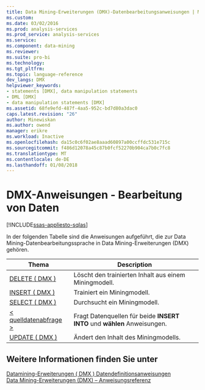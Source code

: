 ```yaml
---
title: Data Mining-Erweiterungen (DMX)-Datenbearbeitungsanweisungen | Microsoft Docs
ms.custom: 
ms.date: 03/02/2016
ms.prod: analysis-services
ms.prod_service: analysis-services
ms.service: 
ms.component: data-mining
ms.reviewer: 
ms.suite: pro-bi
ms.technology: 
ms.tgt_pltfrm: 
ms.topic: language-reference
dev_langs: DMX
helpviewer_keywords:
- statements [DMX], data manipulation statements
- DML [DMX]
- data manipulation statements [DMX]
ms.assetid: 68fe9efd-487f-4aa5-952c-bd7d80a3dac0
caps.latest.revision: "26"
author: Minewiskan
ms.author: owend
manager: erikre
ms.workload: Inactive
ms.openlocfilehash: da15c0c6f02ae8aaad60897a00ccffdc531e715c
ms.sourcegitcommit: f486d12078a45c87b0fcf52270b904ca7b0c7fc8
ms.translationtype: MT
ms.contentlocale: de-DE
ms.lasthandoff: 01/08/2018
---
```

# <a name="dmx-statements---data-manipulation"></a>DMX-Anweisungen - Bearbeitung von Daten
[!INCLUDE[ssas-appliesto-sqlas](../includes/ssas-appliesto-sqlas.md)]

  In der folgenden Tabelle sind die Anweisungen aufgeführt, die zur Data Mining-Datenbearbeitungssprache in Data Mining-Erweiterungen (DMX) gehören.  
  
|Thema|Description|  
|-----------|-----------------|  
|[DELETE &#40; DMX &#41;](../dmx/delete-dmx.md)|Löscht den trainierten Inhalt aus einem Miningmodell.|  
|[INSERT &#40; DMX &#41;](../dmx/insert-into-dmx.md)|Trainiert ein Miningmodell.|  
|[SELECT &#40; DMX &#41;](../dmx/select-dmx.md)|Durchsucht ein Miningmodell.|  
|[&#60; quelldatenabfrage &#62;](../dmx/source-data-query.md)|Fragt Datenquellen für beide **INSERT INTO** und **wählen** Anweisungen.|  
|[UPDATE &#40; DMX &#41;](../dmx/update-dmx.md)|Ändert den Inhalt des Miningmodells.|  
  
## <a name="see-also"></a>Weitere Informationen finden Sie unter  
 [Datamining-Erweiterungen &#40; DMX &#41; Datendefinitionsanweisungen](../dmx/dmx-statements-data-definition.md)   
 [Data Mining-Erweiterungen &#40;DMX&#41; – Anweisungsreferenz](../dmx/data-mining-extensions-dmx-statements.md)  
  
  

